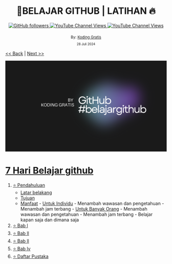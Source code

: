 <div align="center">
  <h1>📔BELAJAR GITHUB | LATIHAN 🔥</h1>
  <a class="" target="_blank" href="https://github.com/kodinggratis">
   <img alt="GitHub followers" src="https://img.shields.io/github/followers/kodinggratis">
  </a>
  <a class="header-badge" target="_blank" href="https://www.youtube.com/@kodinggratis">
 <img alt="YouTube Channel Views" src="https://img.shields.io/youtube/channel/views/UCKrWI2QHrH4b1WpOgbcg5Uw">
  </a>
  <a class="header-badge" target="_blank" href="https://www.youtube.com/@kodinggratis">
 <img alt="YouTube Channel Views" src="https://img.shields.io/youtube/channel/subscribers/UCKrWI2QHrH4b1WpOgbcg5Uw?style=social">
  </a>

  <sub>By:
  <a href="https://www.youtube.com/@kodinggratis" target="_blank">Koding Gratis</a><br>
  <small>28 Juli 2024</small>
  </sub>
</div>

[<< Back](README.md) | [Next >>](LATIHAN.md)

![alt text](https://github.com/Laloeyudik/halo-repo/blob/master/Aseet/Black%20Gradient%20Minimalistic%20Future%20Technology%20YouTube%20Banner.png)

# [7 Hari Belajar github](#7-hari-belajar-github)

1. [⭐ Pendahuluan](#pendahuluan)
    - [Latar belakang](#pendahuluan-latar-belakang)
    - [Tujuan](#pendahuluan-tujuan)
    - [Manfaat](#pendahuluan-manfaat)
            - [Untuk Individu](#pendahuluan-manfaat-individu)
                - Menambah wawasan dan pengetahuan
                - Menambah jam terbang
            - [Untuk Banyak Orang](#pendahuluan-manfaat-banyak-orang)
                - Menambah wawasan dan pengetahuan
                - Menambah jam terbang
                - Belajar kapan saja dan dimana saja
2. [⭐ Bab l](#bab-1)
3. [⭐ Bab ll](#bab-2)
4. [⭐ Bab ll](#bab-3)
5. [⭐ Bab lv](#bab-4)
6. [⭐ Daftar Pustaka](#daftar-pustaka)
